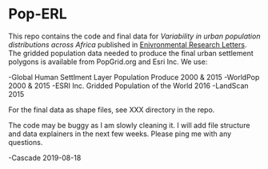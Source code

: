 Pop-ERL
==============================

This repo contains the code and final data for *Variability in urban population distributions across Africa* published in [Enivronmental Research Letters](https://iopscience.iop.org/article/10.1088/1748-9326/ab2432). The gridded population data needed to produce the final urban settlement polygons is available from PopGrid.org and Esri Inc. We use:

-Global Human Settlment Layer Population Produce 2000 & 2015
-WorldPop 2000 & 2015
-ESRI Inc. Gridded Population of the World 2016
-LandScan 2015

For the final data as shape files, see XXX directory in the repo. 

The code may be buggy as I am slowly cleaning it. I will add file structure and data explainers in the next few weeks. Please ping me with any questions.

-Cascade 2019-08-18

